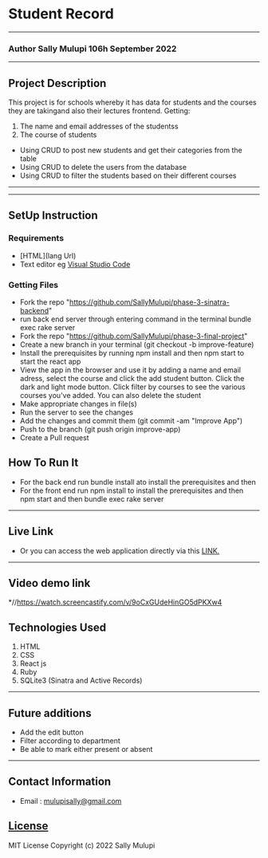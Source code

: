 # Student Record 
*****
### Author Sally Mulupi 106h September 2022
****
## Project Description
This project is for schools whereby it has data for students and the courses they are takingand also their lectures
frontend.
Getting:
1. The name and email addresses of the studentss
2. The course of students

* Using CRUD to post new students and get their categories from the table 
* Using CRUD to delete the users from the database 
* Using CRUD to filter the students based on their different courses


******

********
## SetUp Instruction
### Requirements
* [HTML](lang Url)
* Text editor eg [Visual Studio Code](https://code.visualstudio.com/download)



### Getting Files
- Fork the repo "https://github.com/SallyMulupi/phase-3-sinatra-backend"
- run back end server through entering command in the terminal bundle exec rake server
- Fork the repo "https://github.com/SallyMulupi/phase-3-final-project"
- Create a new branch in your terminal (git checkout -b improve-feature)
- Install the prerequisites by running npm install and then npm start to start the react app
- View the app in the browser and use it by adding a name and email adress, select the course and click the add  student button. Click the dark and light mode button. Click filter by courses to see the various courses you've added. You can also delete the student
- Make appropriate changes in file(s)
- Run the server to see the changes
- Add the changes and commit them (git commit -am "Improve App")
- Push to the branch (git push origin improve-app)
- Create a Pull request

## How To Run It
 * For the back end run bundle install ato install the prerequisites and then 
 * For the front end run npm install to install the prerequisites and then npm start and then bundle exec rake server
 *****
## Live Link
 * Or you can access the web application directly via this [LINK.]()
*****
## Video demo link
 *//https://watch.screencastify.com/v/9oCxGUdeHinGO5dPKXw4

## Technologies Used
1. HTML
2. CSS
3. React js
4. Ruby
5. SQLite3 (Sinatra and Active Records)

*****

## Future additions
* Add the edit button
* Filter according to department
* Be able to mark either present or absent
*****

## Contact Information
* Email : mulupisally@gmail.com

## [License](LICENSE)
MIT License
Copyright (c) 2022 Sally Mulupi
